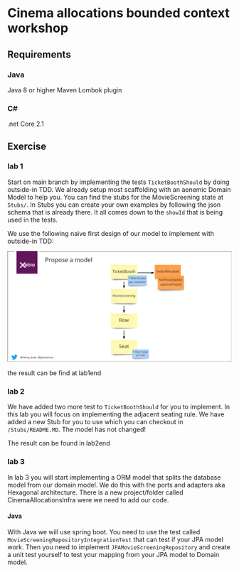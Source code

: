 # Cinema allocations bounded context workshop

## Requirements

### Java

Java 8 or higher
Maven
Lombok plugin

### C#

.net Core 2.1

## Exercise

### lab 1

Start on main branch by implementing the tests `TicketBoothShould` by doing outside-in TDD. We already setup most scaffolding with an aenemic Domain Model to help you. You can find the stubs for the MovieScreening state at `Stubs/`. In Stubs you can create your own examples by following the json schema that is already there. It all comes down to the `showId` that is being used in the tests.

We use the following naive first design of our model to implement with outside-in TDD:

![Proposed Model](proposed-model.jpg)

the result can be find at lab1end

### lab 2

We have added two more test to `TicketBoothShould` for you to implement. In this lab you will focus on implementing the adjacent seating rule. We have added a new Stub for you to use which you can checkout in `/Stubs/README.MD`. The model has not changed!

The result can be found in lab2end

### lab 3

In lab 3 you will start implementing a ORM model that splits the database model from our domain model. We do this with the ports and adapters aka Hexagonal architecture. There is a new project/folder called CinemaAllocationsInfra were we need to add our code.

#### Java

With Java we will use spring boot. You need to use the test called `MovieScreeningRepositoryIntegrationTest` that can test if your JPA model work. Then you need to implement `JPAMovieScreeningRepository` and create a unit test yourself to test your mapping from your JPA model to Domain model.